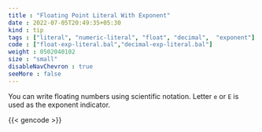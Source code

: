 ```yaml
---
title : "Floating Point Literal With Exponent"
date : 2022-07-05T20:49:35+05:30
kind : tip 
tags : ["literal", "numeric-literal", "float", "decimal",  "exponent"] 
code : ["float-exp-literal.bal","decimal-exp-literal.bal"] 
weight : 0502040102
size : "small"
disableNavChevron : true 
seeMore : false
---
```

You can write floating numbers using scientific notation. Letter `e` or `E` is used as the exponent indicator. 

<!--more-->

{{< gencode >}}
